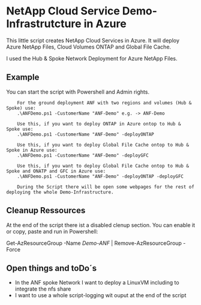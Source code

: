 # NetApp Cloud Service Demo-Infrastrutcture in Azure

This little script creates NetApp Cloud Services in Azure. It will deploy Azure NetApp Files, Cloud Volumes ONTAP and Global File Cache.

I used the Hub & Spoke Network Deployment for Azure NetApp Files.



## Example
You can start the script with Powershell and Admin rights.

        For the ground deployment ANF with two regions and volumes (Hub & Spoke) use:
        .\ANFDemo.ps1 -CustomerName "ANF-Demo" e.g. -> ANF-Demo

        Use this, if you want to deploy ONTAP in Azure ontop to Hub & Spoke use:
        .\ANFDemo.ps1 -CustomerName "ANF-Demo" -deployONTAP

        Use this, if you want to deploy Global File Cache ontop to Hub & Spoke in Azure use:
        .\ANFDemo.ps1 -CustomerName "ANF-Demo" -deployGFC
        
        Use this, if you want to deploy Global File Cache ontop to Hub & Spoke and ONATP and GFC in Azure use:
        .\ANFDemo.ps1 -CustomerName "ANF-Demo" -deployONTAP -deployGFC        

        During the Script there will be open some webpages for the rest of deploying the whole Demo-Infrastructure.
        
## Cleanup Ressources
At the end of the script there ist a disabled clenup section. You can enable it or copy, paste and run in Powershell:

Get-AzResourceGroup -Name *Demo-ANF* | Remove-AzResourceGroup -Force


## Open things and toDo´s
- In the ANF spoke Network I want to deploy a LinuxVM including to integrate the nfs share
- I want to use a whole script-logging wit ouput at the end of the script
